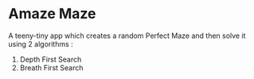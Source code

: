 # Amaze Maze

A teeny-tiny app which creates a random Perfect Maze and then solve it using 2 algorithms : 
  1) Depth First Search
  2) Breath First Search

